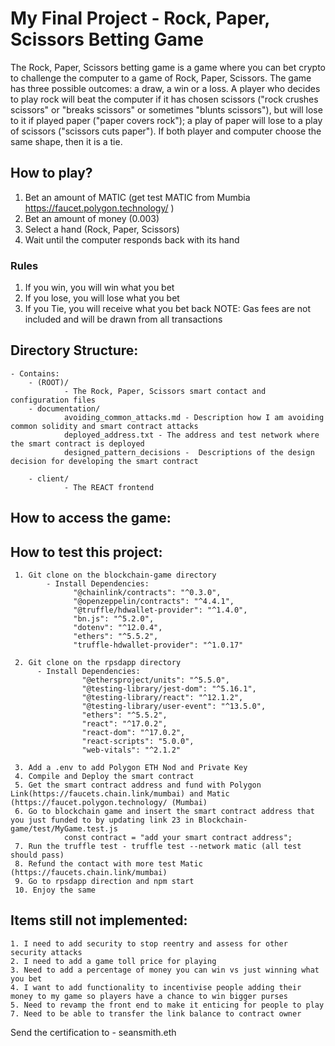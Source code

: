 # My Final Project - Rock, Paper, Scissors Betting Game
The Rock, Paper, Scissors betting game is a game where you can bet crypto to challenge the computer to a game of Rock, Paper, Scissors. The game has three possible outcomes: a draw, a win or a loss. A player who decides to play rock will beat the computer if it has chosen scissors ("rock crushes scissors" or "breaks scissors" or sometimes "blunts scissors"), but will lose to it if played paper ("paper covers rock"); a play of paper will lose to a play of scissors ("scissors cuts paper"). If both player and computer choose the same shape, then it is a tie.  

## How to play?
1. Bet an amount of MATIC (get test MATIC from Mumbia https://faucet.polygon.technology/ )
2. Bet an amount of money (0.003)
3. Select a hand (Rock, Paper, Scissors)
4. Wait until the computer responds back with its hand


### Rules 
 1. If you win, you will win what you bet
 2. If you lose, you will lose what you bet
 3. If you Tie, you will receive what you bet back 
  NOTE: Gas fees are not included and will be drawn from all transactions

## Directory Structure:
    - Contains:
        - (ROOT)/
                - The Rock, Paper, Scissors smart contact and configuration files
        - documentation/
                avoiding_common_attacks.md - Description how I am avoiding common solidity and smart contract attacks
                deployed_address.txt - The address and test network where the smart contract is deployed
                designed_pattern_decisions -  Descriptions of the design decision for developing the smart contract         
        
        - client/
                - The REACT frontend
                
 ## How to access the game:
 
 


## How to test this project: 
     1. Git clone on the blockchain-game directory
            - Install Dependencies:
                  "@chainlink/contracts": "^0.3.0",
                  "@openzeppelin/contracts": "^4.4.1",
                  "@truffle/hdwallet-provider": "^1.4.0",
                  "bn.js": "^5.2.0",
                  "dotenv": "^12.0.4",
                  "ethers": "^5.5.2",
                  "truffle-hdwallet-provider": "^1.0.17"
                
     2. Git clone on the rpsdapp directory
          - Install Dependencies:
                    "@ethersproject/units": "^5.5.0",
                    "@testing-library/jest-dom": "^5.16.1",
                    "@testing-library/react": "^12.1.2",
                    "@testing-library/user-event": "^13.5.0",
                    "ethers": "^5.5.2",
                    "react": "^17.0.2",
                    "react-dom": "^17.0.2",
                    "react-scripts": "5.0.0",
                    "web-vitals": "^2.1.2"
                    
     3. Add a .env to add Polygon ETH Nod and Private Key 
     4. Compile and Deploy the smart contract
     5. Get the smart contract address and fund with Polygon Link(https://faucets.chain.link/mumbai) and Matic (https://faucet.polygon.technology/ (Mumbai)
     6. Go to blockchain game and insert the smart contract address that you just funded to by updating link 23 in Blockchain-game/test/MyGame.test.js
                const contract = "add your smart contract address";
     7. Run the truffle test - truffle test --network matic (all test should pass)
     8. Refund the contact with more test Matic (https://faucets.chain.link/mumbai)
     9. Go to rpsdapp direction and npm start
     10. Enjoy the same

  
  ## Items still not implemented:
    1. I need to add security to stop reentry and assess for other security attacks
    2. I need to add a game toll price for playing
    3. Need to add a percentage of money you can win vs just winning what you bet
    4. I want to add functionality to incentivise people adding their money to my game so players have a chance to win bigger purses
    5. Need to revamp the front end to make it enticing for people to play
    7. Need to be able to transfer the link balance to contract owner


Send the certification to - seansmith.eth




